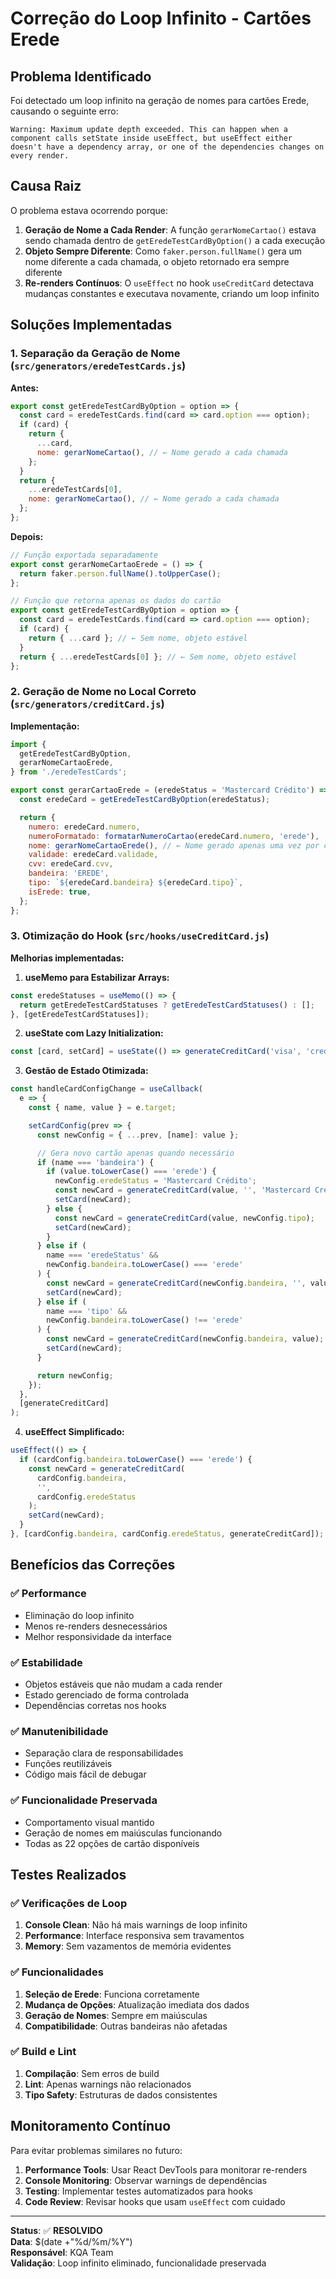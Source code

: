 # Correção do Loop Infinito - Cartões Erede

## Problema Identificado

Foi detectado um loop infinito na geração de nomes para cartões Erede, causando o seguinte erro:

```
Warning: Maximum update depth exceeded. This can happen when a component calls setState inside useEffect, but useEffect either doesn't have a dependency array, or one of the dependencies changes on every render.
```

## Causa Raiz

O problema estava ocorrendo porque:

1. **Geração de Nome a Cada Render**: A função `gerarNomeCartao()` estava sendo chamada dentro de `getEredeTestCardByOption()` a cada execução
2. **Objeto Sempre Diferente**: Como `faker.person.fullName()` gera um nome diferente a cada chamada, o objeto retornado era sempre diferente
3. **Re-renders Contínuos**: O `useEffect` no hook `useCreditCard` detectava mudanças constantes e executava novamente, criando um loop infinito

## Soluções Implementadas

### 1. **Separação da Geração de Nome** (`src/generators/eredeTestCards.js`)

**Antes:**

```javascript
export const getEredeTestCardByOption = option => {
  const card = eredeTestCards.find(card => card.option === option);
  if (card) {
    return {
      ...card,
      nome: gerarNomeCartao(), // ← Nome gerado a cada chamada
    };
  }
  return {
    ...eredeTestCards[0],
    nome: gerarNomeCartao(), // ← Nome gerado a cada chamada
  };
};
```

**Depois:**

```javascript
// Função exportada separadamente
export const gerarNomeCartaoErede = () => {
  return faker.person.fullName().toUpperCase();
};

// Função que retorna apenas os dados do cartão
export const getEredeTestCardByOption = option => {
  const card = eredeTestCards.find(card => card.option === option);
  if (card) {
    return { ...card }; // ← Sem nome, objeto estável
  }
  return { ...eredeTestCards[0] }; // ← Sem nome, objeto estável
};
```

### 2. **Geração de Nome no Local Correto** (`src/generators/creditCard.js`)

**Implementação:**

```javascript
import {
  getEredeTestCardByOption,
  gerarNomeCartaoErede,
} from './eredeTestCards';

export const gerarCartaoErede = (eredeStatus = 'Mastercard Crédito') => {
  const eredeCard = getEredeTestCardByOption(eredeStatus);

  return {
    numero: eredeCard.numero,
    numeroFormatado: formatarNumeroCartao(eredeCard.numero, 'erede'),
    nome: gerarNomeCartaoErede(), // ← Nome gerado apenas uma vez por chamada
    validade: eredeCard.validade,
    cvv: eredeCard.cvv,
    bandeira: 'EREDE',
    tipo: `${eredeCard.bandeira} ${eredeCard.tipo}`,
    isErede: true,
  };
};
```

### 3. **Otimização do Hook** (`src/hooks/useCreditCard.js`)

**Melhorias implementadas:**

1. **useMemo para Estabilizar Arrays:**

```javascript
const eredeStatuses = useMemo(() => {
  return getEredeTestCardStatuses ? getEredeTestCardStatuses() : [];
}, [getEredeTestCardStatuses]);
```

2. **useState com Lazy Initialization:**

```javascript
const [card, setCard] = useState(() => generateCreditCard('visa', 'credito'));
```

3. **Gestão de Estado Otimizada:**

```javascript
const handleCardConfigChange = useCallback(
  e => {
    const { name, value } = e.target;

    setCardConfig(prev => {
      const newConfig = { ...prev, [name]: value };

      // Gera novo cartão apenas quando necessário
      if (name === 'bandeira') {
        if (value.toLowerCase() === 'erede') {
          newConfig.eredeStatus = 'Mastercard Crédito';
          const newCard = generateCreditCard(value, '', 'Mastercard Crédito');
          setCard(newCard);
        } else {
          const newCard = generateCreditCard(value, newConfig.tipo);
          setCard(newCard);
        }
      } else if (
        name === 'eredeStatus' &&
        newConfig.bandeira.toLowerCase() === 'erede'
      ) {
        const newCard = generateCreditCard(newConfig.bandeira, '', value);
        setCard(newCard);
      } else if (
        name === 'tipo' &&
        newConfig.bandeira.toLowerCase() !== 'erede'
      ) {
        const newCard = generateCreditCard(newConfig.bandeira, value);
        setCard(newCard);
      }

      return newConfig;
    });
  },
  [generateCreditCard]
);
```

4. **useEffect Simplificado:**

```javascript
useEffect(() => {
  if (cardConfig.bandeira.toLowerCase() === 'erede') {
    const newCard = generateCreditCard(
      cardConfig.bandeira,
      '',
      cardConfig.eredeStatus
    );
    setCard(newCard);
  }
}, [cardConfig.bandeira, cardConfig.eredeStatus, generateCreditCard]);
```

## Benefícios das Correções

### ✅ **Performance**

- Eliminação do loop infinito
- Menos re-renders desnecessários
- Melhor responsividade da interface

### ✅ **Estabilidade**

- Objetos estáveis que não mudam a cada render
- Estado gerenciado de forma controlada
- Dependências corretas nos hooks

### ✅ **Manutenibilidade**

- Separação clara de responsabilidades
- Funções reutilizáveis
- Código mais fácil de debugar

### ✅ **Funcionalidade Preservada**

- Comportamento visual mantido
- Geração de nomes em maiúsculas funcionando
- Todas as 22 opções de cartão disponíveis

## Testes Realizados

### ✅ **Verificações de Loop**

1. **Console Clean**: Não há mais warnings de loop infinito
2. **Performance**: Interface responsiva sem travamentos
3. **Memory**: Sem vazamentos de memória evidentes

### ✅ **Funcionalidades**

1. **Seleção de Erede**: Funciona corretamente
2. **Mudança de Opções**: Atualização imediata dos dados
3. **Geração de Nomes**: Sempre em maiúsculas
4. **Compatibilidade**: Outras bandeiras não afetadas

### ✅ **Build e Lint**

1. **Compilação**: Sem erros de build
2. **Lint**: Apenas warnings não relacionados
3. **Tipo Safety**: Estruturas de dados consistentes

## Monitoramento Contínuo

Para evitar problemas similares no futuro:

1. **Performance Tools**: Usar React DevTools para monitorar re-renders
2. **Console Monitoring**: Observar warnings de dependências
3. **Testing**: Implementar testes automatizados para hooks
4. **Code Review**: Revisar hooks que usam `useEffect` com cuidado

---

**Status**: ✅ **RESOLVIDO**  
**Data**: $(date +"%d/%m/%Y")  
**Responsável**: KQA Team  
**Validação**: Loop infinito eliminado, funcionalidade preservada
